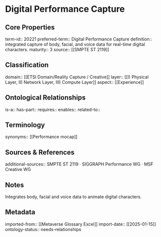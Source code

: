 # Digital Performance Capture

## Core Properties
term-id:: 20221
preferred-term:: Digital Performance Capture
definition:: integrated capture of body, facial, and voice data for real-time digital characters.
maturity:: 3
source:: [[SMPTE ST 2119]]

## Classification
domain:: [[ETSI Domain/Reality Capture / Creative]]
layer:: [[I) Physical Layer, II) Network Layer, III) Compute Layer]]
aspect:: [[Experience]]

## Ontological Relationships
is-a:: 
has-part:: 
requires:: 
enables:: 
related-to:: 

## Terminology
synonyms:: [[Performance mocap]]

## Sources & References
additional-sources:: SMPTE ST 2119 · SIGGRAPH Performance WG · MSF Creative WG

## Notes
Integrates body, facial and voice data to animate digital characters.

## Metadata
imported-from:: [[Metaverse Glossary Excel]]
import-date:: [[2025-01-15]]
ontology-status:: needs-relationships